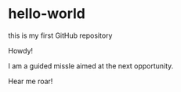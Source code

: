 # hello-world
this is my first GitHub repository

Howdy! 

I am a guided missle aimed at the next opportunity.

Hear me roar! 


